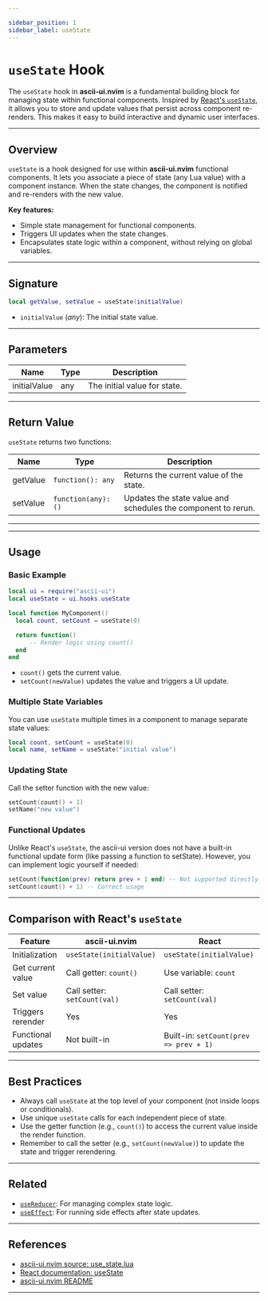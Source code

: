 ```yaml
---

sidebar_position: 1
sidebar_label: useState
---
```


# `useState` Hook

The `useState` hook in **ascii-ui.nvim** is a fundamental building block for managing state within functional components. Inspired by [React's `useState`](https://react.dev/reference/react/useState), it allows you to store and update values that persist across component re-renders. This makes it easy to build interactive and dynamic user interfaces.

---

## Overview

`useState` is a hook designed for use within **ascii-ui.nvim** functional components. It lets you associate a piece of state (any Lua value) with a component instance. When the state changes, the component is notified and re-renders with the new value.

**Key features:**

- Simple state management for functional components.
- Triggers UI updates when the state changes.
- Encapsulates state logic within a component, without relying on global variables.

---

## Signature

```lua
local getValue, setValue = useState(initialValue)
```

- `initialValue` (*any*): The initial state value.

---

## Parameters

| Name         | Type    | Description                  |
|--------------|---------|------------------------------|
| initialValue | any     | The initial value for state. |

---

## Return Value

`useState` returns two functions:

| Name     | Type               | Description                                                   |
|----------|--------------------|---------------------------------------------------------------|
| getValue | `function(): any`  | Returns the current value of the state.                       |
| setValue | `function(any): ()`| Updates the state value and schedules the component to rerun. |

---
---

## Usage

### Basic Example

```lua
local ui = require("ascii-ui")
local useState = ui.hooks.useState

local function MyComponent()
  local count, setCount = useState(0)

  return function()
      -- Render logic using count()
  end
end
```

- `count()` gets the current value.
- `setCount(newValue)` updates the value and triggers a UI update.

### Multiple State Variables

You can use `useState` multiple times in a component to manage separate state values:

```lua
local count, setCount = useState(0)
local name, setName = useState("initial value")
```

### Updating State

Call the setter function with the new value:

```lua
setCount(count() + 1)
setName("new value")
```

### Functional Updates

Unlike React's `useState`, the ascii-ui version does not have a built-in functional update form (like passing a function to setState). However, you can implement logic yourself if needed:

```lua
setCount(function(prev) return prev + 1 end) -- Not supported directly
setCount(count() + 1) -- Correct usage
```

---

## Comparison with React's `useState`

| Feature            | ascii-ui.nvim                  | React                                      |
|--------------------|-------------------------------|---------------------------------------------|
| Initialization     | `useState(initialValue)`      | `useState(initialValue)`                    |
| Get current value  | Call getter: `count()`        | Use variable: `count`                       |
| Set value          | Call setter: `setCount(val)`  | Call setter: `setCount(val)`                |
| Triggers rerender  | Yes                           | Yes                                         |
| Functional updates | Not built-in                  | Built-in: `setCount(prev => prev + 1)`      |

---

## Best Practices

- Always call `useState` at the top level of your component (not inside loops or conditionals).
- Use unique `useState` calls for each independent piece of state.
- Use the getter function (e.g., `count()`) to access the current value inside the render function.
- Remember to call the setter (e.g., `setCount(newValue)`) to update the state and trigger rerendering.

---

## Related

- [`useReducer`](./use_reducer): For managing complex state logic.
- [`useEffect`](./use_ffect): For running side effects after state updates.

---

## References

- [ascii-ui.nvim source: use_state.lua](https://github.com/rcasia/ascii-ui.nvim/blob/main/lua/ascii-ui/hooks/use_state.lua)
- [React documentation: useState](https://react.dev/reference/react/useState)
- [ascii-ui.nvim README](https://github.com/rcasia/ascii-ui.nvim#readme)

---
